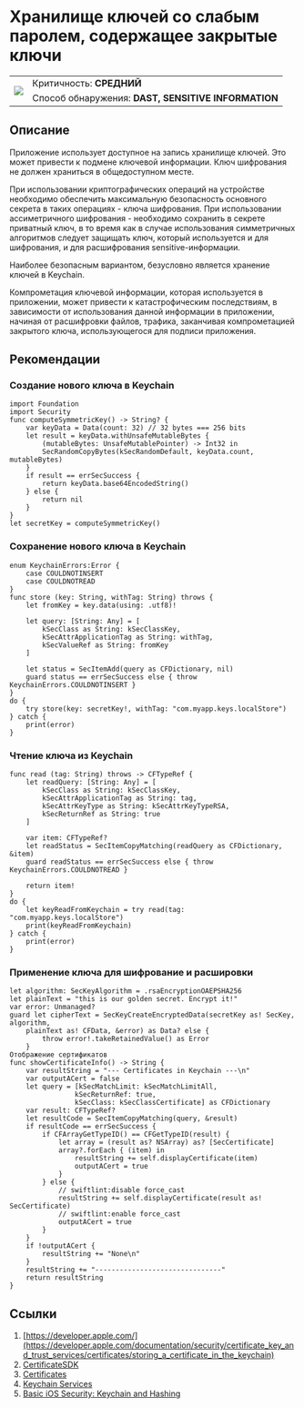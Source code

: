 # Хранилище ключей со слабым паролем, содержащее закрытые ключи

<table class='noborder'>
    <colgroup>
      <col/>
      <col/>
    </colgroup>
    <tbody>
      <tr>
        <td rowspan="2"><img src="../../../img/defekt_srednij.png"/></td>
        <td>Критичность:<strong> СРЕДНИЙ</strong></td>
      </tr>
      <tr>
        <td>Способ обнаружения:<strong> DAST, SENSITIVE INFORMATION</strong></td>
      </tr>
    </tbody>
</table>

## Описание

Приложение использует доступное на запись хранилище ключей. Это может привести к подмене ключевой информации. Ключ шифрования не должен храниться в общедоступном месте.

При использовании криптографических операций на устройстве необходимо обеспечить максимальную безопасность основного секрета в таких операциях - ключа шифрования. При использовании ассиметричного шифрования - необходимо сохранить в секрете приватный ключ, в то время как в случае использования симметричных алгоритмов следует защищать ключ, который используется и для шифрования, и для расшифрования sensitive-информации. 

Наиболее безопасным вариантом, безусловно является хранение ключей в Keychain.

Компрометация ключевой информации, которая используется в приложении, может привести к катастрофическим последствиям, в зависимости от использования данной информации в приложении, начиная от расшифровки файлов, трафика, заканчивая компрометацией закрытого ключа, использующегося для подписи приложения.

## Рекомендации

### Создание нового ключа в Keychain

    import Foundation
    import Security
    func computeSymmetricKey() -> String? {
        var keyData = Data(count: 32) // 32 bytes === 256 bits
        let result = keyData.withUnsafeMutableBytes {
            (mutableBytes: UnsafeMutablePointer) -> Int32 in
            SecRandomCopyBytes(kSecRandomDefault, keyData.count, mutableBytes)
        }
        if result == errSecSuccess {
            return keyData.base64EncodedString()
        } else {
            return nil
        }
    }
    let secretKey = computeSymmetricKey()

### Сохранение нового ключа в Keychain

    enum KeychainErrors:Error {
        case COULDNOTINSERT
        case COULDNOTREAD
    }
    func store (key: String, withTag: String) throws {
        let fromKey = key.data(using: .utf8)!
        
        let query: [String: Any] = [
            kSecClass as String: kSecClassKey,
            kSecAttrApplicationTag as String: withTag,
            kSecValueRef as String: fromKey
        ]
        
        let status = SecItemAdd(query as CFDictionary, nil)
        guard status == errSecSuccess else { throw KeychainErrors.COULDNOTINSERT }
    }
    do {
        try store(key: secretKey!, withTag: "com.myapp.keys.localStore")
    } catch {
        print(error)
    }

### Чтение ключа из Keychain

    func read (tag: String) throws -> CFTypeRef {
        let readQuery: [String: Any] = [
            kSecClass as String: kSecClassKey,
            kSecAttrApplicationTag as String: tag,
            kSecAttrKeyType as String: kSecAttrKeyTypeRSA,
            kSecReturnRef as String: true
        ]
        
        var item: CFTypeRef?
        let readStatus = SecItemCopyMatching(readQuery as CFDictionary, &item)
        guard readStatus == errSecSuccess else { throw KeychainErrors.COULDNOTREAD }
        
        return item!
    }
    do {
        let keyReadFromKeychain = try read(tag: "com.myapp.keys.localStore")
        print(keyReadFromKeychain)
    } catch {
        print(error)
    }

### Применение ключа для шифрование и расшировки

    let algorithm: SecKeyAlgorithm = .rsaEncryptionOAEPSHA256
    let plainText = "this is our golden secret. Encrypt it!"
    var error: Unmanaged?
    guard let cipherText = SecKeyCreateEncryptedData(secretKey as! SecKey, algorithm,
        plainText as! CFData, &error) as Data? else {
            throw error!.takeRetainedValue() as Error
        }
    Отображение сертификатов
    func showCertificateInfo() -> String {
        var resultString = "--- Certificates in Keychain ---\n"
        var outputACert = false
        let query = [kSecMatchLimit: kSecMatchLimitAll,
                    kSecReturnRef: true,
                    kSecClass: kSecClassCertificate] as CFDictionary
        var result: CFTypeRef?
        let resultCode = SecItemCopyMatching(query, &result)
        if resultCode == errSecSuccess {
            if CFArrayGetTypeID() == CFGetTypeID(result) {
                let array = (result as? NSArray) as? [SecCertificate]
                array?.forEach { (item) in
                    resultString += self.displayCertificate(item)
                    outputACert = true
                }
            } else {
                // swiftlint:disable force_cast
                resultString += self.displayCertificate(result as! SecCertificate)
                // swiftlint:enable force_cast
                outputACert = true
            }
        }
        if !outputACert {
            resultString += "None\n"
        }
        resultString += "-------------------------------"
        return resultString
    }

## Ссылки

1. [https://developer.apple.com/](https://developer.apple.com/documentation/security/certificate_key_and_trust_services/certificates/storing_a_certificate_in_the_keychain)
2. [CertificateSDK](https://github.com/jamf/CertificateSDK/blob/main/Certificate%20SDK%20Sample%20App/KeychainHandler.swift)
3. [Certificates](https://developer.apple.com/documentation/security/certificate_key_and_trust_services/certificates)
4. [Keychain Services](https://www.raywenderlich.com/9240-keychain-services-api-tutorial-for-passwords-in-swift)
5. [Basic iOS Security: Keychain and Hashing](https://www.raywenderlich.com/129-basic-ios-security-keychain-and-hashing)
